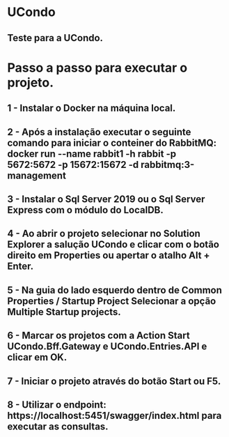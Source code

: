 # UCondo

## Teste para a UCondo.
# 
# Passo a passo para executar o projeto.

## 1 - Instalar o Docker na máquina local.

## 2 - Após a instalação executar o seguinte comando para iniciar o conteiner do RabbitMQ:  docker run --name rabbit1 -h rabbit -p 5672:5672 -p 15672:15672 -d rabbitmq:3-management 

## 3 - Instalar o Sql Server 2019 ou o Sql Server Express com o módulo do LocalDB.

## 4 - Ao abrir o projeto selecionar no Solution Explorer a salução UCondo e clicar com o botão direito em Properties ou apertar o atalho Alt + Enter.

## 5 - Na guia do lado esquerdo dentro de Common Properties / Startup Project Selecionar a opção Multiple Startup projects.

## 6 - Marcar os projetos com a Action Start UCondo.Bff.Gateway e UCondo.Entries.API e clicar em OK.

## 7 - Iniciar o projeto através do botão Start ou F5.

## 8 - Utilizar o endpoint: https://localhost:5451/swagger/index.html para executar as consultas.